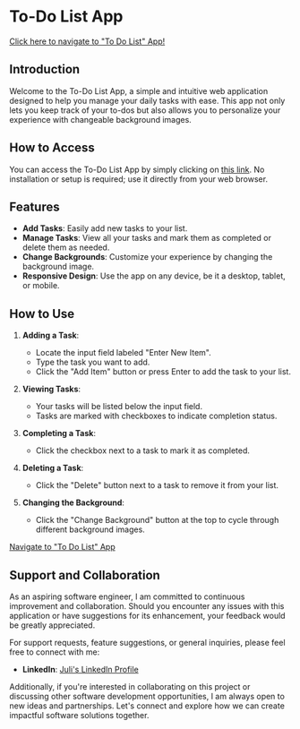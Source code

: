 # To-Do List App

[Click here to navigate to "To Do List" App!](https://precious-genie-f821e7.netlify.app/)

## Introduction

Welcome to the To-Do List App, a simple and intuitive web application designed to help you manage your daily tasks with ease. This app not only lets you keep track of your to-dos but also allows you to personalize your experience with changeable background images.

## How to Access

You can access the To-Do List App by simply clicking on [this link](https://precious-genie-f821e7.netlify.app/). No installation or setup is required; use it directly from your web browser.

## Features

- **Add Tasks**: Easily add new tasks to your list.
- **Manage Tasks**: View all your tasks and mark them as completed or delete them as needed.
- **Change Backgrounds**: Customize your experience by changing the background image.
- **Responsive Design**: Use the app on any device, be it a desktop, tablet, or mobile.

## How to Use

1. **Adding a Task**:
   - Locate the input field labeled "Enter New Item".
   - Type the task you want to add.
   - Click the "Add Item" button or press Enter to add the task to your list.

2. **Viewing Tasks**:
   - Your tasks will be listed below the input field.
   - Tasks are marked with checkboxes to indicate completion status.

3. **Completing a Task**:
   - Click the checkbox next to a task to mark it as completed.

4. **Deleting a Task**:
   - Click the "Delete" button next to a task to remove it from your list.

5. **Changing the Background**:
   - Click the "Change Background" button at the top to cycle through different background images.

[Navigate to "To Do List" App](https://precious-genie-f821e7.netlify.app/)

## Support and Collaboration

As an aspiring software engineer, I am committed to continuous improvement and collaboration. Should you encounter any issues with this application or have suggestions for its enhancement, your feedback would be greatly appreciated.

For support requests, feature suggestions, or general inquiries, please feel free to connect with me:

- **LinkedIn**: [Juli's LinkedIn Profile](https://www.linkedin.com/in/juligarc91/)

Additionally, if you're interested in collaborating on this project or discussing other software development opportunities, I am always open to new ideas and partnerships. Let's connect and explore how we can create impactful software solutions together.